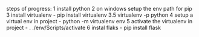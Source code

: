 steps of progress:
  1 install python
  2 on windows setup the env path for pip
  3 install virtualenv - pip install virtualenv
  3.5 virtualenv -p python
  4 setup a virtual env in project - python -m virtualenv env
  5 activate the virtualenv in project - . ./env/Scripts/activate
  6 instal flaks - pip install flask